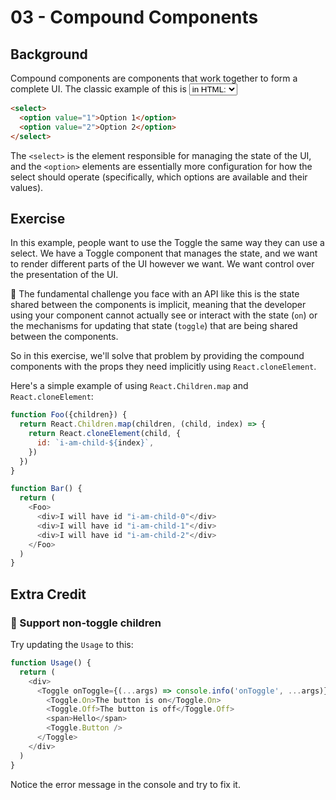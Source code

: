 # 03 - Compound Components

## Background

Compound components are components that work together to form a complete UI. The
classic example of this is <select> and <option> in HTML:

```html
<select>
  <option value="1">Option 1</option>
  <option value="2">Option 2</option>
</select>
```

The `<select>` is the element responsible for managing the state of the UI, and
the `<option>` elements are essentially more configuration for how the select
should operate (specifically, which options are available and their values).

## Exercise

In this example, people want to use the Toggle the same way they can use a
select. We have a Toggle component that manages the state, and we want to render
different parts of the UI however we want. We want control over the presentation
of the UI.

🦉 The fundamental challenge you face with an API like this is the state shared
between the components is implicit, meaning that the developer using your
component cannot actually see or interact with the state (`on`) or the
mechanisms for updating that state (`toggle`) that are being shared between the
components.

So in this exercise, we'll solve that problem by providing the compound
components with the props they need implicitly using `React.cloneElement`.

Here's a simple example of using `React.Children.map` and `React.cloneElement`:

```javascript
function Foo({children}) {
  return React.Children.map(children, (child, index) => {
    return React.cloneElement(child, {
      id: `i-am-child-${index}`,
    })
  })
}

function Bar() {
  return (
    <Foo>
      <div>I will have id "i-am-child-0"</div>
      <div>I will have id "i-am-child-1"</div>
      <div>I will have id "i-am-child-2"</div>
    </Foo>
  )
}
```

## Extra Credit

### 💯 Support non-toggle children

Try updating the `Usage` to this:

```javascript
function Usage() {
  return (
    <div>
      <Toggle onToggle={(...args) => console.info('onToggle', ...args)}>
        <Toggle.On>The button is on</Toggle.On>
        <Toggle.Off>The button is off</Toggle.Off>
        <span>Hello</span>
        <Toggle.Button />
      </Toggle>
    </div>
  )
}
```

Notice the error message in the console and try to fix it.
